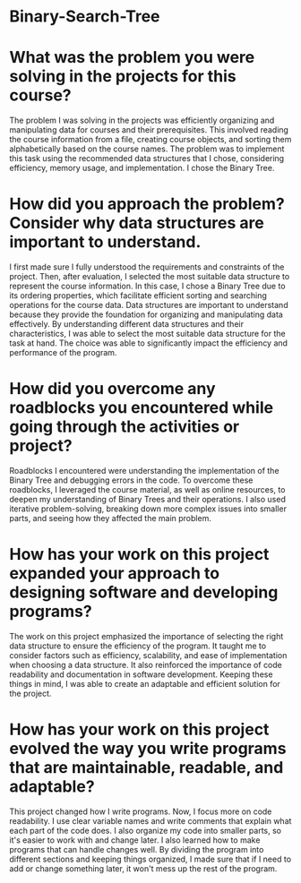 # Binary-Search-Tree

# What was the problem you were solving in the projects for this course?
The problem I was solving in the projects was efficiently organizing and manipulating data for courses and their prerequisites. This involved reading the course information from a file, creating course objects, and sorting them alphabetically based on the course names. The problem was to implement this task using the recommended data structures that I chose, considering efficiency, memory usage, and implementation. I chose the Binary Tree.

# How did you approach the problem? Consider why data structures are important to understand.
I first made sure I fully understood the requirements and constraints of the project. Then, after evaluation, I selected the most suitable data structure to represent the course information. In this case, I chose a Binary Tree due to its ordering properties, which facilitate efficient sorting and searching operations for the course data. Data structures are important to understand because they provide the foundation for organizing and manipulating data effectively. By understanding different data structures and their characteristics, I was able to select the most suitable data structure for the task at hand. The choice was able to significantly impact the efficiency and performance of the program.

# How did you overcome any roadblocks you encountered while going through the activities or project?
Roadblocks I encountered were understanding the implementation of the Binary Tree and debugging errors in the code. To overcome these roadblocks, I leveraged the course material, as well as online resources, to deepen my understanding of Binary Trees and their operations. I also used iterative problem-solving, breaking down more complex issues into smaller parts, and seeing how they affected the main problem.

# How has your work on this project expanded your approach to designing software and developing programs?
The work on this project emphasized the importance of selecting the right data structure to ensure the efficiency of the program. It taught me to consider factors such as efficiency, scalability, and ease of implementation when choosing a data structure. It also reinforced the importance of code readability and documentation in software development. Keeping these things in mind, I was able to create an adaptable and efficient solution for the project.

# How has your work on this project evolved the way you write programs that are maintainable, readable, and adaptable?
This project changed how I write programs. Now, I focus more on code readability. I use clear variable names and write comments that explain what each part of the code does. I also organize my code into smaller parts, so it's easier to work with and change later. I also learned how to make programs that can handle changes well. By dividing the program into different sections and keeping things organized, I made sure that if I need to add or change something later, it won't mess up the rest of the program.
